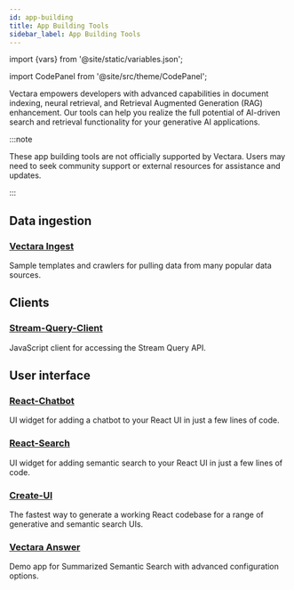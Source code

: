```yaml
---
id: app-building
title: App Building Tools
sidebar_label: App Building Tools
---
```


import {vars} from '@site/static/variables.json';

import CodePanel from '@site/src/theme/CodePanel';


Vectara empowers developers with advanced capabilities in document indexing,
neural retrieval, and Retrieval Augmented Generation (RAG) enhancement. Our
tools can help you realize the full potential of AI-driven search and
retrieval functionality for your generative AI applications.

:::note

These app building tools are not officially supported by Vectara. Users may
need to seek community support or external resources for assistance and updates.

:::

## Data ingestion

### [Vectara Ingest](/docs/build-apps/vectara-ingest)

Sample templates and crawlers for pulling data from many popular data sources.

## Clients

### [Stream-Query-Client](/docs/build-apps/stream-query-client)

JavaScript client for accessing the Stream Query API.

## User interface

### [React-Chatbot](/docs/build-apps/react-chatbot)

UI widget for adding a chatbot to your React UI in just a few lines of code.

### [React-Search](/docs/build-apps/react-search)

UI widget for adding semantic search to your React UI in just a few lines of code.

### [Create-UI](/docs/build-apps/create-ui)

The fastest way to generate a working React codebase for a range of generative
and semantic search UIs.

### [Vectara Answer](/docs/build-apps/vectara-answer)

Demo app for Summarized Semantic Search with advanced configuration options.
